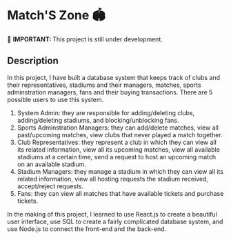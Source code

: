 # Match'S Zone 🏟️

🔴 <strong> IMPORTANT: </strong> This project is still under development.

## Description 

In this project, I have built a database system that keeps track of clubs and their representatives, stadiums and their managers, matches, sports adminstration managers, fans and their buying transactions. There are 5 possible users to use this system.
1. System Admin: they are responsible for adding/deleting clubs, adding/deleting stadiums, and blocking/unblocking fans.
2. Sports Adminstration Managers: they can add/delete matches, view all past/upcoming matches, view clubs that never played a match together.
3. Club Representatives: they represent a club in which they can view all its related information, view all its upcoming matches, view all available stadiums at a certain time, send a request to host an upcoming match on an available stadium.
4. Stadium Managers: they manage a stadium in which they can view all its related information, view all hosting requests the stadium received, accept/reject requests.
5. Fans: they can view all matches that have available tickets and purchase tickets.

In the making of this project, I learned to use React.js to create a beautiful user interface, use SQL to create a fairly complicated database system, and use Node.js to connect the front-end and the back-end.

<!--
## Description

Provide a short description explaining the what, why, and how of your project. Use the following questions as a guide:

- What was your motivation?
- Why did you build this project? (Note: the answer is not "Because it was a homework assignment.")
- What problem does it solve?
- What did you learn?

## Tools and Technologies

## Table of Contents (Optional)

If your README is long, add a table of contents to make it easy for users to find what they need.

- [Installation](#installation)
- [Usage](#usage)
- [Credits](#credits)
- [License](#license)

## Installation

What are the steps required to install your project? Provide a step-by-step description of how to get the development environment running.

## Usage

Provide instructions and examples for use. Include screenshots as needed.

To add a screenshot, create an `assets/images` folder in your repository and upload your screenshot to it. Then, using the relative filepath, add it to your README using the following syntax:

    ```md
    ![alt text](assets/images/screenshot.png)
    ```

## Credits

List your collaborators, if any, with links to their GitHub profiles.

If you used any third-party assets that require attribution, list the creators with links to their primary web presence in this section.

If you followed tutorials, include links to those here as well.

## License

The last section of a high-quality README file is the license. This lets other developers know what they can and cannot do with your project. If you need help choosing a license, refer to [https://choosealicense.com/](https://choosealicense.com/).

---

🏆 The previous sections are the bare minimum, and your project will ultimately determine the content of this document. You might also want to consider adding the following sections.

## Badges

![badmath](https://img.shields.io/github/languages/top/lernantino/badmath)

Badges aren't necessary, per se, but they demonstrate street cred. Badges let other developers know that you know what you're doing. Check out the badges hosted by [shields.io](https://shields.io/). You may not understand what they all represent now, but you will in time.

## Features
## How to Contribute-->
